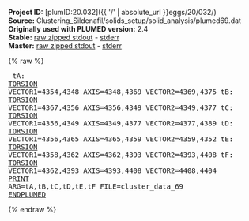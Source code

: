 **Project ID:** [plumID:20.032]({{ '/' | absolute_url }}eggs/20/032/)  
**Source:** Clustering_Sildenafil/solids_setup/solid_analysis/plumed69.dat  
**Originally used with PLUMED version:** 2.4  
**Stable:** [raw zipped stdout](plumed69.dat.plumed.stdout.txt.zip) - [stderr](plumed69.dat.plumed.stderr)  
**Master:** [raw zipped stdout](plumed69.dat.plumed_master.stdout.txt.zip) - [stderr](plumed69.dat.plumed_master.stderr)  

{% raw %}<pre>
tA: <a href="https://plumed.github.io/doc-master/user-doc/html/_t_o_r_s_i_o_n.html">TORSION</a> VECTOR1=4354,4348 AXIS=4348,4369 VECTOR2=4369,4375
tB: <a href="https://plumed.github.io/doc-master/user-doc/html/_t_o_r_s_i_o_n.html">TORSION</a> VECTOR1=4367,4356 AXIS=4356,4349 VECTOR2=4349,4377
tC: <a href="https://plumed.github.io/doc-master/user-doc/html/_t_o_r_s_i_o_n.html">TORSION</a> VECTOR1=4356,4349 AXIS=4349,4377 VECTOR2=4377,4389
tD: <a href="https://plumed.github.io/doc-master/user-doc/html/_t_o_r_s_i_o_n.html">TORSION</a> VECTOR1=4356,4365 AXIS=4365,4359 VECTOR2=4359,4352
tE: <a href="https://plumed.github.io/doc-master/user-doc/html/_t_o_r_s_i_o_n.html">TORSION</a> VECTOR1=4358,4362 AXIS=4362,4393 VECTOR2=4393,4408
tF: <a href="https://plumed.github.io/doc-master/user-doc/html/_t_o_r_s_i_o_n.html">TORSION</a> VECTOR1=4362,4393 AXIS=4393,4408 VECTOR2=4408,4404
<a href="https://plumed.github.io/doc-master/user-doc/html/_p_r_i_n_t.html">PRINT</a> ARG=tA,tB,tC,tD,tE,tF FILE=cluster_data_69
<a href="https://plumed.github.io/doc-master/user-doc/html/_e_n_d_p_l_u_m_e_d.html">ENDPLUMED</a>
</pre>{% endraw %}
